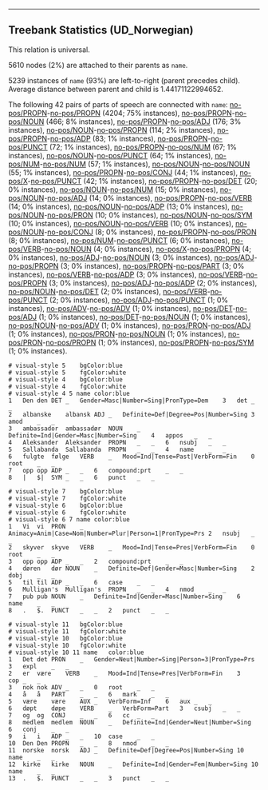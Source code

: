 

--------------------------------------------------------------------------------

## Treebank Statistics (UD_Norwegian)

This relation is universal.

5610 nodes (2%) are attached to their parents as `name`.

5239 instances of `name` (93%) are left-to-right (parent precedes child).
Average distance between parent and child is 1.44171122994652.

The following 42 pairs of parts of speech are connected with `name`: [no-pos/PROPN]()-[no-pos/PROPN]() (4204; 75% instances), [no-pos/PROPN]()-[no-pos/NOUN]() (466; 8% instances), [no-pos/PROPN]()-[no-pos/ADJ]() (176; 3% instances), [no-pos/NOUN]()-[no-pos/PROPN]() (114; 2% instances), [no-pos/PROPN]()-[no-pos/ADP]() (83; 1% instances), [no-pos/PROPN]()-[no-pos/PUNCT]() (72; 1% instances), [no-pos/PROPN]()-[no-pos/NUM]() (67; 1% instances), [no-pos/NOUN]()-[no-pos/PUNCT]() (64; 1% instances), [no-pos/NUM]()-[no-pos/NUM]() (57; 1% instances), [no-pos/NOUN]()-[no-pos/NOUN]() (55; 1% instances), [no-pos/PROPN]()-[no-pos/CONJ]() (44; 1% instances), [no-pos/X]()-[no-pos/PUNCT]() (42; 1% instances), [no-pos/PROPN]()-[no-pos/DET]() (20; 0% instances), [no-pos/NOUN]()-[no-pos/NUM]() (15; 0% instances), [no-pos/NOUN]()-[no-pos/ADJ]() (14; 0% instances), [no-pos/PROPN]()-[no-pos/VERB]() (14; 0% instances), [no-pos/NOUN]()-[no-pos/ADP]() (13; 0% instances), [no-pos/NOUN]()-[no-pos/PRON]() (10; 0% instances), [no-pos/NOUN]()-[no-pos/SYM]() (10; 0% instances), [no-pos/NOUN]()-[no-pos/VERB]() (10; 0% instances), [no-pos/NOUN]()-[no-pos/CONJ]() (8; 0% instances), [no-pos/PROPN]()-[no-pos/PRON]() (8; 0% instances), [no-pos/NUM]()-[no-pos/PUNCT]() (6; 0% instances), [no-pos/VERB]()-[no-pos/NOUN]() (4; 0% instances), [no-pos/X]()-[no-pos/PROPN]() (4; 0% instances), [no-pos/ADJ]()-[no-pos/NOUN]() (3; 0% instances), [no-pos/ADJ]()-[no-pos/PROPN]() (3; 0% instances), [no-pos/PROPN]()-[no-pos/PART]() (3; 0% instances), [no-pos/VERB]()-[no-pos/ADP]() (3; 0% instances), [no-pos/VERB]()-[no-pos/PROPN]() (3; 0% instances), [no-pos/ADJ]()-[no-pos/ADP]() (2; 0% instances), [no-pos/NOUN]()-[no-pos/DET]() (2; 0% instances), [no-pos/VERB]()-[no-pos/PUNCT]() (2; 0% instances), [no-pos/ADJ]()-[no-pos/PUNCT]() (1; 0% instances), [no-pos/ADV]()-[no-pos/ADV]() (1; 0% instances), [no-pos/DET]()-[no-pos/ADJ]() (1; 0% instances), [no-pos/DET]()-[no-pos/NOUN]() (1; 0% instances), [no-pos/NOUN]()-[no-pos/ADV]() (1; 0% instances), [no-pos/PRON]()-[no-pos/ADJ]() (1; 0% instances), [no-pos/PRON]()-[no-pos/NOUN]() (1; 0% instances), [no-pos/PRON]()-[no-pos/PROPN]() (1; 0% instances), [no-pos/PROPN]()-[no-pos/SYM]() (1; 0% instances).


~~~ conllu
# visual-style 5	bgColor:blue
# visual-style 5	fgColor:white
# visual-style 4	bgColor:blue
# visual-style 4	fgColor:white
# visual-style 4 5 name	color:blue
1	Den	den	DET	_	Gender=Masc|Number=Sing|PronType=Dem	3	det	_	_
2	albanske	albansk	ADJ	_	Definite=Def|Degree=Pos|Number=Sing	3	amod	_	_
3	ambassador	ambassadør	NOUN	_	Definite=Ind|Gender=Masc|Number=Sing	4	appos	_	_
4	Aleksander	Aleksander	PROPN	_	_	6	nsubj	_	_
5	Sallabanda	Sallabanda	PROPN	_	_	4	name	_	_
6	fulgte	følge	VERB	_	Mood=Ind|Tense=Past|VerbForm=Fin	0	root	_	_
7	opp	opp	ADP	_	_	6	compound:prt	_	_
8	|	$|	SYM	_	_	6	punct	_	_

~~~


~~~ conllu
# visual-style 7	bgColor:blue
# visual-style 7	fgColor:white
# visual-style 6	bgColor:blue
# visual-style 6	fgColor:white
# visual-style 6 7 name	color:blue
1	Vi	vi	PRON	_	Animacy=Anim|Case=Nom|Number=Plur|Person=1|PronType=Prs	2	nsubj	_	_
2	skyver	skyve	VERB	_	Mood=Ind|Tense=Pres|VerbForm=Fin	0	root	_	_
3	opp	opp	ADP	_	_	2	compound:prt	_	_
4	døren	dør	NOUN	_	Definite=Def|Gender=Masc|Number=Sing	2	dobj	_	_
5	til	til	ADP	_	_	6	case	_	_
6	Mulligan's	Mulligan's	PROPN	_	_	4	nmod	_	_
7	pub	pub	NOUN	_	Definite=Ind|Gender=Masc|Number=Sing	6	name	_	_
8	.	$.	PUNCT	_	_	2	punct	_	_

~~~


~~~ conllu
# visual-style 11	bgColor:blue
# visual-style 11	fgColor:white
# visual-style 10	bgColor:blue
# visual-style 10	fgColor:white
# visual-style 10 11 name	color:blue
1	Det	det	PRON	_	Gender=Neut|Number=Sing|Person=3|PronType=Prs	3	expl	_	_
2	er	være	VERB	_	Mood=Ind|Tense=Pres|VerbForm=Fin	3	cop	_	_
3	nok	nok	ADV	_	_	0	root	_	_
4	å	å	PART	_	_	6	mark	_	_
5	være	være	AUX	_	VerbForm=Inf	6	aux	_	_
6	døpt	døpe	VERB	_	VerbForm=Part	3	csubj	_	_
7	og	og	CONJ	_	_	6	cc	_	_
8	medlem	medlem	NOUN	_	Definite=Ind|Gender=Neut|Number=Sing	6	conj	_	_
9	i	i	ADP	_	_	10	case	_	_
10	Den	Den	PROPN	_	_	8	nmod	_	_
11	norske	norsk	ADJ	_	Definite=Def|Degree=Pos|Number=Sing	10	name	_	_
12	kirke	kirke	NOUN	_	Definite=Ind|Gender=Fem|Number=Sing	10	name	_	_
13	.	$.	PUNCT	_	_	3	punct	_	_

~~~


